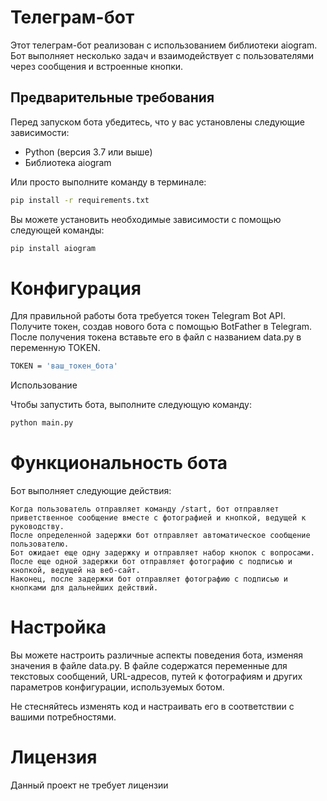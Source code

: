 # Телеграм-бот

Этот телеграм-бот реализован с использованием библиотеки aiogram. Бот выполняет несколько задач и взаимодействует с пользователями через сообщения и встроенные кнопки.

## Предварительные требования

Перед запуском бота убедитесь, что у вас установлены следующие зависимости:

- Python (версия 3.7 или выше)
- Библиотека aiogram

Или просто выполните команду в терминале:

```sh
pip install -r requirements.txt
```

Вы можете установить необходимые зависимости с помощью следующей команды:

```sh
pip install aiogram
```

# Конфигурация

Для правильной работы бота требуется токен Telegram Bot API.
Получите токен, создав нового бота с помощью BotFather в Telegram.
После получения токена вставьте его в файл с названием data.py
в переменную TOKEN.

```sh
TOKEN = 'ваш_токен_бота'
```

Использование

Чтобы запустить бота, выполните следующую команду:

```sh
python main.py
```

# Функциональность бота

Бот выполняет следующие действия:

    Когда пользователь отправляет команду /start, бот отправляет приветственное сообщение вместе с фотографией и кнопкой, ведущей к руководству.
    После определенной задержки бот отправляет автоматическое сообщение пользователю.
    Бот ожидает еще одну задержку и отправляет набор кнопок с вопросами.
    После еще одной задержки бот отправляет фотографию с подписью и кнопкой, ведущей на веб-сайт.
    Наконец, после задержки бот отправляет фотографию с подписью и кнопками для дальнейших действий.

# Настройка

Вы можете настроить различные аспекты поведения бота, изменяя значения в файле data.py. 
В файле содержатся переменные для текстовых сообщений, URL-адресов, 
путей к фотографиям и других параметров конфигурации, используемых ботом.

Не стесняйтесь изменять код и настраивать его в соответствии с вашими потребностями.

# Лицензия

Данный проект не требует лицензии